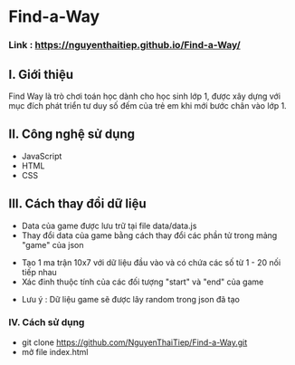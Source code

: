 # Find-a-Way
### Link : https://nguyenthaitiep.github.io/Find-a-Way/

## I. Giới thiệu
Find Way là trò chơi toán học dành cho học sinh lớp 1, được xây dựng với mục đích phát triển tư duy số đếm của trẻ em khi mới bước chân vào lớp 1.
## II. Công nghệ sử dụng 
- JavaScript
- HTML
- CSS
## III. Cách thay đổi dữ liệu 
- Data của game được lưu trữ tại file data/data.js
- Thay đổi data của game bằng cách thay đổi các phần tử trong mảng "game" của json
 + Tạo 1 ma trận 10x7 với dữ liệu đầu vào và có chứa các số từ 1 - 20 nối tiếp nhau
 + Xác đinh thuộc tính của các đối tượng  "start" và "end" của game
- Lưu ý : Dữ liệu game sẽ được lây random trong json đã tạo
### IV. Cách sử dụng 
- git clone https://github.com/NguyenThaiTiep/Find-a-Way.git
- mở file index.html


